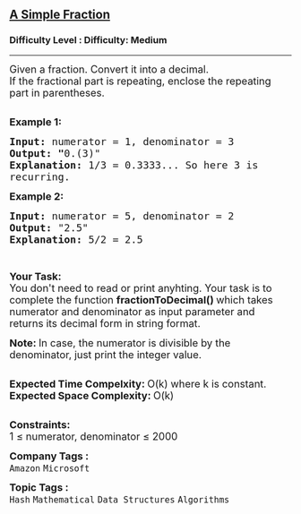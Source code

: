 <h2><a href="https://www.geeksforgeeks.org/problems/a-simple-fraction0921/1?page=2&category=Hash&difficulty=Medium&sortBy=submissions">A Simple Fraction</a></h2><h3>Difficulty Level : Difficulty: Medium</h3><hr><div class="problems_problem_content__Xm_eO"><p><span style="font-size:18px">Given a fraction. Convert it into a decimal.&nbsp;<br>
If the fractional part is repeating, enclose the repeating part in parentheses.</span><br>
&nbsp;</p>

<p><span style="font-size:18px"><strong>Example 1:</strong></span></p>

<pre><span style="font-size:18px"><strong>Input: </strong>numerator = 1, denominator = 3
<strong>Output: "</strong>0.(3)"
<strong>Explanation: </strong>1/3 = 0.3333... So here 3 is 
recurring.</span>
</pre>

<p><span style="font-size:18px"><strong>Example 2:</strong></span></p>

<pre><span style="font-size:18px"><strong>Input: </strong>numerator = 5, denominator = 2
<strong>Output: </strong>"2.5"
<strong>Explanation: </strong>5/2 = 2.5</span>
</pre>

<p>&nbsp;</p>

<p><span style="font-size:18px"><strong>Your Task:</strong><br>
You don't need to read or print anyhting. Your task is to complete the function&nbsp;<strong>fractionToDecimal()&nbsp;</strong>which takes numerator and denominator as input parameter and returns its decimal form in string format.</span></p>

<p><span style="font-size:18px"><strong>Note:&nbsp;</strong>In case, the numerator is divisible by the denominator, just print the integer value.</span><br>
&nbsp;</p>

<p><span style="font-size:18px"><strong>Expected Time Compelxity:&nbsp;</strong>O(k) where k is constant.<br>
<strong>Expected Space Complexity:&nbsp;</strong>O(k)</span><br>
&nbsp;</p>

<p><span style="font-size:18px"><strong>Constraints:</strong><br>
1 ≤ numerator, denominator ≤ 2000</span></p>
</div><p><span style=font-size:18px><strong>Company Tags : </strong><br><code>Amazon</code>&nbsp;<code>Microsoft</code>&nbsp;<br><p><span style=font-size:18px><strong>Topic Tags : </strong><br><code>Hash</code>&nbsp;<code>Mathematical</code>&nbsp;<code>Data Structures</code>&nbsp;<code>Algorithms</code>&nbsp;